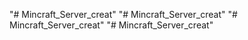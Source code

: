 "# Mincraft_Server_creat" 
"# Mincraft_Server_creat" 
"# Mincraft_Server_creat" 
"# Mincraft_Server_creat" 
